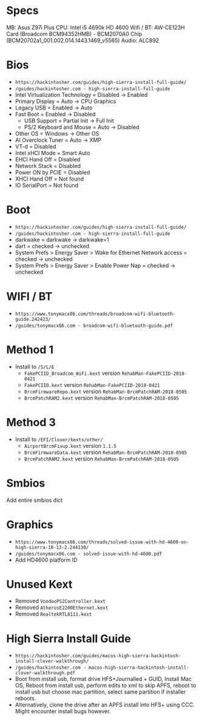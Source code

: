# Specs
MB: Asus Z97i Plus
CPU: Intel i5 4690k HD 4600
Wifi / BT: AW-CE123H Card (Broadcom BCM94352HMB) - BCM2070A0 Chip (BCM20702a1_001.002.014.1443.1469_v5565)
Audio: ALC892

# Bios
- `https://hackintosher.com/guides/high-sierra-install-full-guide/`
- `/guides/hackintosher.com - high-sierra-install-full-guide`
- Intel Virtualization Technology = Disabled -> Enabled
- Primary Display = Auto -> CPU Graphics
- Legacy USB = Enabled -> Auto
- Fast Boot = Enabled -> Disabled
  - USB Support = Partial Init -> Full Init
  - PS/2 Keyboard and Mouse = Auto -> Disabled
- Other OS = Windows -> Other OS
- AI Overclock Tuner = Auto -> XMP
- VT-d = Disabled
- Intel xHCI Mode = Smart Auto
- EHCI Hand Off = Disabled
- Network Stack = Disabled
- Power ON by PCIE = Disabled
- XHCI Hand Off = Not found
- IO SerialPort = Not found

# Boot
- `https://hackintosher.com/guides/high-sierra-install-full-guide/`
- `/guides/hackintosher.com - high-sierra-install-full-guide`
- darkwake = darkwake -> darkwake=1
- dart = checked -> unchecked
- System Prefs > Energy Saver > Wake for Ethernet Network access = checked -> unchecked
- System Prefs > Energy Saver > Enable Power Nap = checked -> unchecked


# WIFI / BT
- `https://www.tonymacx86.com/threads/broadcom-wifi-bluetooth-guide.242423/`
- `/guides/tonymacx86.com - broadcom-wifi-bluetooth-guide.pdf`

# Method 1
- Install to `/S/L/E`
	- `FakePCIID_Broadcom_WiFi.kext` version `RehabMan-FakePCIID-2018-0421`
	- `FakePCIID.kext` version `RehabMan-FakePCIID-2018-0421`
	- `BrcmFirmwareRepo.kext` version `RehabMan-BrcmPatchRAM-2018-0505`
	- `BrcmPatchRAM2.kext` version `RehabMan-BrcmPatchRAM-2018-0505`

# Method 3
- Install to `/EFI/Clover/kexts/other/`
	- `AirportBrcmFixup.kext` version `1.1.5`
	- `BrcmFirmwareData.kext` version `RehabMan-BrcmPatchRAM-2018-0505`
	- `BrcmPatchRAM2.kext` version `RehabMan-BrcmPatchRAM-2018-0505`

# Smbios
Add entire smbios dict

# Graphics
- `https://www.tonymacx86.com/threads/solved-issue-with-hd-4600-on-high-sierra-10-13-2.244130/`
- `/guides/tonymacx86.com - solved-issue-with-hd-4600.pdf`
- Add HD4600 platform ID

# Unused Kext
- Removed `VoodooPS2Controller.kext`
- Removed `AtherosE2200Ethernet.kext`
- Removed `RealtekRTL8111.kext`

# High Sierra Install Guide
- `https://hackintosher.com/guides/macos-high-sierra-hackintosh-install-clover-walkthrough/`
- `/guides/hackintosher.com - macos-high-sierra-hackintosh-install-clover-walkthrough.pdf`
- Boot from install usb, format drive HFS+Journalled + GUID, Install Mac OS, Reboot from install usb, perform edits to xml to skip APFS, reboot to install usb but choose mac partition, select same partition if installer reboots.
- Alternatively, clone the drive after an APFS install into HFS+ using CCC. Might encounter install bugs however.